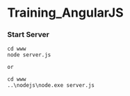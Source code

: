 # Training_AngularJS

### Start Server
```
cd www
node server.js

or 

cd www
..\nodejs\node.exe server.js
```

